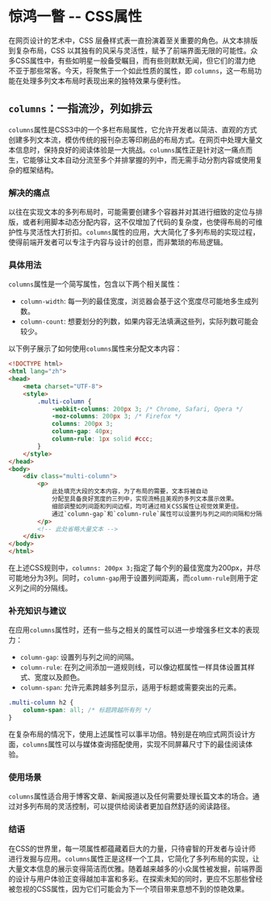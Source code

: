 # 惊鸿一瞥 -- CSS属性

在网页设计的艺术中，CSS 层叠样式表一直扮演着至关重要的角色。从文本排版到复杂布局，CSS 以其独有的风采与灵活性，赋予了前端界面无限的可能性。众多CSS属性中，有些如明星一般备受瞩目，而有些则默默无闻，但它们的潜力绝不亚于那些常客。今天，将聚焦于一个如此性质的属性，即 `columns`，这一布局功能在处理多列文本布局时表现出来的独特效果与便利性。

## `columns`：一指流沙，列如排云

`columns`属性是CSS3中的一个多栏布局属性，它允许开发者以简洁、直观的方式创建多列文本流，模仿传统的报刊杂志等印刷品的布局方式。在网页中处理大量文本信息时，保持良好的阅读体验是一大挑战。`columns`属性正是针对这一痛点而生，它能够让文本自动分流至多个并排掌握的列中，而无需手动分割内容或使用复杂的框架结构。

### 解决的痛点

以往在实现文本的多列布局时，可能需要创建多个容器并对其进行细致的定位与排版，或者利用脚本动态分配内容，这不仅增加了代码的复杂度，也使得布局的可维护性与灵活性大打折扣。`columns`属性的应用，大大简化了多列布局的实现过程，使得前端开发者可以专注于内容与设计的创意，而非繁琐的布局逻辑。

### 具体用法

`columns`属性是一个简写属性，包含以下两个相关属性：

- `column-width`: 每一列的最佳宽度，浏览器会基于这个宽度尽可能地多生成列数。
- `column-count`: 想要划分的列数，如果内容无法填满这些列，实际列数可能会较少。

以下例子展示了如何使用`columns`属性来分配文本内容：

```html
<!DOCTYPE html>
<html lang="zh">
<head>
    <meta charset="UTF-8">
    <style>
        .multi-column {
            -webkit-columns: 200px 3; /* Chrome, Safari, Opera */
            -moz-columns: 200px 3; /* Firefox */
            columns: 200px 3;
            column-gap: 40px;
            column-rule: 1px solid #ccc;
        }
    </style>
</head>
<body>
    <div class="multi-column">
        <p>
            此处填充大段的文本内容，为了布局的需要，文本将被自动
            分配至具备良好宽度的三列中，实现流畅且美观的多列文本展示效果。
            细部调整如列间距和列间边框，均可通过相关CSS属性让视觉效果更佳。
            通过`column-gap`和`column-rule`属性可以设置列与列之间的间隔和分隔线。
        </p>
        <!-- 此处省略大量文本 -->
    </div>
</body>
</html>
```

在上述CSS规则中，`columns: 200px 3;`指定了每个列的最佳宽度为200px，并尽可能地分为3列。同时，`column-gap`用于设置列间距离，而`column-rule`则用于定义列之间的分隔线。

### 补充知识与建议

在应用`columns`属性时，还有一些与之相关的属性可以进一步增强多栏文本的表现力：

- `column-gap`: 设置列与列之间的间隔。
- `column-rule`: 在列之间添加一道规则线，可以像边框属性一样具体设置其样式、宽度以及颜色。
- `column-span`: 允许元素跨越多列显示，适用于标题或需要突出的元素。

```css
.multi-column h2 {
    column-span: all; /* 标题跨越所有列 */
}
```

在复杂布局的情况下，使用上述属性可以事半功倍。特别是在响应式网页设计方面，`columns`属性可以与媒体查询搭配使用，实现不同屏幕尺寸下的最佳阅读体验。

### 使用场景

`columns`属性适合用于博客文章、新闻报道以及任何需要处理长篇文本的场合。通过对多列布局的灵活控制，可以提供给阅读者更加自然舒适的阅读路径。

### 结语

在CSS的世界里，每一项属性都蕴藏着巨大的力量，只待睿智的开发者与设计师进行发掘与应用。`columns`属性正是这样一个工具，它简化了多列布局的实现，让大量文本信息的展示变得简洁而优雅。随着越来越多的小众属性被发掘，前端界面的设计与用户体验正变得越加丰富和多彩。在探索未知的同时，更应不忘那些曾经被忽视的CSS属性，因为它们可能会为下一个项目带来意想不到的惊艳效果。
